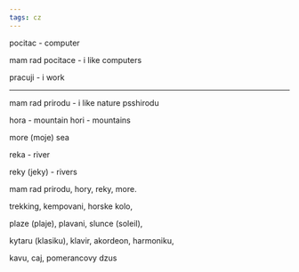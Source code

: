 ```yaml
---
tags: cz
---
```


pocitac - computer

mam rad pocitace - i like computers 

pracuji - i work 

---

mam rad prirodu  - i like nature 
psshirodu

hora - mountain 
hori - mountains 

more (moje) sea 

reka - river

reky (jeky) - rivers 

mam rad prirodu, hory, reky, more. 

trekking, kempovani, horske kolo, 

plaze (plaje), plavani, slunce (soleil), 

kytaru (klasiku), klavir, akordeon, harmoniku,  

kavu, caj, pomerancovy dzus